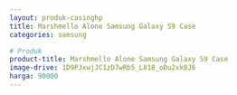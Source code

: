 ```yaml
---
layout: produk-casinghp
title: Marshmello Alone Samsung Galaxy S9 Case
categories: samsung

# Produk
product-title: Marshmello Alone Samsung Galaxy S9 Case
image-drive: 1D9PJxwjJC1zD7wRb5_L818_oDu2xk8J6
harga: 90000
---
```

